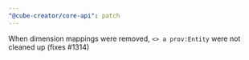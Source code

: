 ```yaml
---
"@cube-creator/core-api": patch
---
```


When dimension mappings were removed, `<> a prov:Entity` were not cleaned up (fixes #1314)
